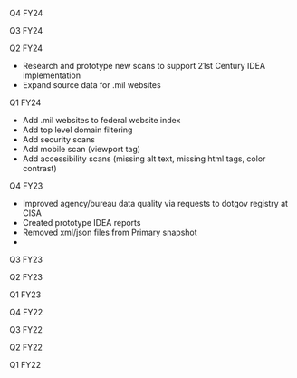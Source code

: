



Q4 FY24



Q3 FY24



Q2 FY24
- Research and prototype new scans to support 21st Century IDEA implementation
- Expand source data for .mil websites


Q1 FY24
- Add .mil websites to federal website index
- Add top level domain filtering 
- Add security scans
- Add mobile scan (viewport tag)
- Add accessibility scans (missing alt text, missing html tags, color contrast)



Q4 FY23
- Improved agency/bureau data quality via requests to dotgov registry at CISA
- Created prototype IDEA reports
- Removed xml/json files from Primary snapshot
- 


Q3 FY23


Q2 FY23


Q1 FY23

Q4 FY22


Q3 FY22


Q2 FY22


Q1 FY22



